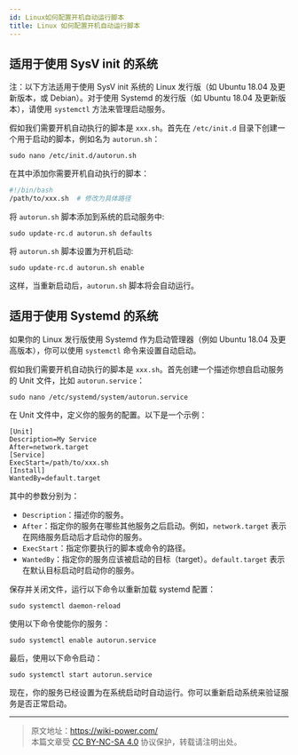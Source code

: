 ```yaml
---
id: Linux如何配置开机自动运行脚本
title: Linux 如何配置开机自动运行脚本
---
```


## 适用于使用 SysV init 的系统

注：以下方法适用于使用 SysV init 系统的 Linux 发行版（如 Ubuntu 18.04 及更新版本，或 Debian）。对于使用 Systemd 的发行版（如 Ubuntu 18.04 及更新版本），请使用 `systemctl` 方法来管理启动服务。

假如我们需要开机自动执行的脚本是 `xxx.sh`。首先在 `/etc/init.d` 目录下创建一个用于启动的脚本，例如名为 `autorun.sh`：

```shell
sudo nano /etc/init.d/autorun.sh
```

在其中添加你需要开机自动执行的脚本：

```bash title="autorun.sh"
#!/bin/bash
/path/to/xxx.sh  # 修改为具体路径
```

将 `autorun.sh` 脚本添加到系统的启动服务中:

```shell
sudo update-rc.d autorun.sh defaults
```

将 `autorun.sh` 脚本设置为开机启动:

```shell
sudo update-rc.d autorun.sh enable
```

这样，当重新启动后，`autorun.sh` 脚本将会自动运行。

## 适用于使用 Systemd 的系统

如果你的 Linux 发行版使用 Systemd 作为启动管理器（例如 Ubuntu 18.04 及更高版本），你可以使用 `systemctl` 命令来设置自动启动。

假如我们需要开机自动执行的脚本是 `xxx.sh`。首先创建一个描述你想自启动服务的 Unit 文件，比如 `autorun.service`：

```shell
sudo nano /etc/systemd/system/autorun.service
```

在 Unit 文件中，定义你的服务的配置。以下是一个示例：

```service title="autorun.service"
[Unit]
Description=My Service
After=network.target
[Service]
ExecStart=/path/to/xxx.sh
[Install]
WantedBy=default.target
```

其中的参数分别为：

- `Description`：描述你的服务。
- `After`：指定你的服务在哪些其他服务之后启动。例如，`network.target` 表示在网络服务启动后才启动你的服务。
- `ExecStart`：指定你要执行的脚本或命令的路径。
- `WantedBy`：指定你的服务应该被启动的目标（target）。`default.target` 表示在默认目标启动时启动你的服务。

保存并关闭文件，运行以下命令以重新加载 systemd 配置：

```shell
sudo systemctl daemon-reload
```

使用以下命令使能你的服务：

```shell
sudo systemctl enable autorun.service
```

最后，使用以下命令启动：

```shell
sudo systemctl start autorun.service
```

现在，你的服务已经设置为在系统启动时自动运行。你可以重新启动系统来验证服务是否正常启动。


---

> 原文地址：<https://wiki-power.com/>  
> 本篇文章受 [CC BY-NC-SA 4.0](https://creativecommons.org/licenses/by/4.0/deed.zh) 协议保护，转载请注明出处。
